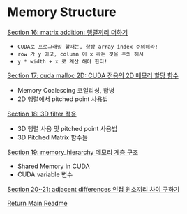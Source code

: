 # Memory Structure

[Section 16: matrix addition: 행렬끼리 더하기](./doc/section16.md)
- `CUDA로 프로그래밍 할때는, 항상 array index 주의해라!`
- `row 가 y 이고, column 이 x 라는 것을 주의 해서`
- `y * width + x 로 계산 해야 한다!`

[Section 17: cuda malloc 2D: CUDA 전용의 2D 메모리 할당 함수](./doc/section17.md)
- Memory Coalescing 코얼리싱, 합병 
- 2D 행렬에서 pitched point 사용법 

[Section 18: 3D filter 적용](./doc/section18.md)
- 3D 행렬 사용 및 pitched point 사용법
- 3D Pitched Matrix 함수들

[Section 19: memory_hierarchy 메모리 계층 구조](./doc/section19.md)
- Shared Memory in CUDA
- CUDA variable 변수

[Section 20~21: adjacent differences 인접 원소끼리 차이 구하기](./doc/section20_21.md)


[Return Main Readme](../README.md)  


